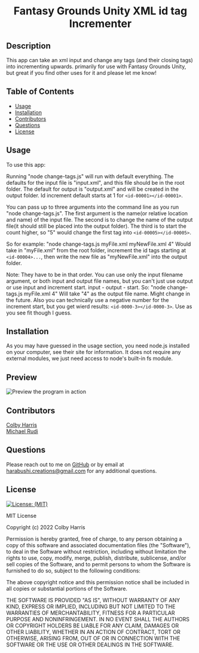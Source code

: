 <h1 align="center">Fantasy Grounds Unity XML id tag Incrementer</h1>

## Description
This app can take an xml input and change any <id> tags (and their closing tags) into <id-0000x> incrementing upwards. primarily for use with Fantasy Grounds Unity, but great if you find other uses for it and please let me know!
  

## Table of Contents   
* [Usage](#usage)
* [Installation](#installation)
* [Contributors](#contributors)
* [Questions](#questions)
* [License](#license)


## Usage
To use this app:

Running "node change-tags.js" will run with default everything. The defaults for the input file is "input.xml", and this file should be in the root folder. The default for output is "output.xml" and will be created in the output folder. Id increment default starts at 1 for `<id-00001></id-00001>`. 

You can pass up to three arguments into the command line as you run "node change-tags.js". The first argument is the name(or relative location and name) of the input file. The second is to change the name of the output file(it should still be placed into the output folder). The third is to start the count higher, so "5" would change the first tag into `<id-00005></id-00005>`.

So for example:
"node change-tags.js myFile.xml myNewFile.xml 4"
Would take in "myFile.xml" from the root folder, increment the id tags starting at `<id-00004>...`, then write the new file as "myNewFile.xml" into the output folder.

Note: They have to be in that order. You can use only the input filename argument, or both input and output file names, but you can't just use output or use input and increment start. input - output - start. So:
"node change-tags.js myFile.xml 4"
Will take "4" as the output file name. Might change in the future. Also you can technically use a negative number for the increment start, but you get wierd results: `<id-0000-3></id-0000-3>`. Use as you see fit though I guess.
 
## Installation
As you may have guessed in the usage section, you need node.js installed on your computer, see their site for information. It does not require any external modules, we just need access to node's built-in fs module.

## Preview

![Preview the program in action](./assets/id-incrementer-preview.gif)

## Contributors
[Colby Harris](https://github.com/Harabushi)
<br />
[Michael Rudi](https://github.com/kanbie)

## Questions   
Please reach out to me on [GitHub](https://github.com/Harabushi) or by email at harabushi.creations@gmail.com for any additional questions.  

## License
[![License: (MIT)](https://img.shields.io/badge/License-MIT-yellow.svg)](https://choosealicense.com/licenses/mit/)

MIT License

Copyright (c) 2022 Colby Harris

Permission is hereby granted, free of charge, to any person obtaining a copy
of this software and associated documentation files (the "Software"), to deal
in the Software without restriction, including without limitation the rights
to use, copy, modify, merge, publish, distribute, sublicense, and/or sell
copies of the Software, and to permit persons to whom the Software is
furnished to do so, subject to the following conditions:

The above copyright notice and this permission notice shall be included in all
copies or substantial portions of the Software.

THE SOFTWARE IS PROVIDED "AS IS", WITHOUT WARRANTY OF ANY KIND, EXPRESS OR
IMPLIED, INCLUDING BUT NOT LIMITED TO THE WARRANTIES OF MERCHANTABILITY,
FITNESS FOR A PARTICULAR PURPOSE AND NONINFRINGEMENT. IN NO EVENT SHALL THE
AUTHORS OR COPYRIGHT HOLDERS BE LIABLE FOR ANY CLAIM, DAMAGES OR OTHER
LIABILITY, WHETHER IN AN ACTION OF CONTRACT, TORT OR OTHERWISE, ARISING FROM,
OUT OF OR IN CONNECTION WITH THE SOFTWARE OR THE USE OR OTHER DEALINGS IN THE
SOFTWARE.
